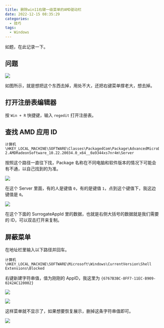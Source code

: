 ```yaml
---
title: 删除win11右键一级菜单的AMD驱动栏
date: 2022-12-15 08:35:29
categories:
  - 技巧
tags:
  - Windows
---
```


如题，在此记录一下。

<!--more-->

## 问题

![](https://img.iszy.xyz/1671064733303.png)

如图所示，就是想把这个东西去掉，用处不大，还把右键菜单撑老大，想去掉。

## 打开注册表编辑器

按 `Win + R` 快捷键，输入 `regedit` 打开注册表。

## 查找 AMD 应用 ID

```
计算机\HKEY_LOCAL_MACHINE\SOFTWARE\Classes\PackagedCom\Package\AdvancedMicroDevicesInc-2.AMDRadeonSoftware_10.22.20034.0_x64__0a9344xs7nr4m\Server
```

按照这个路径一直往下找，Package 名称在不同电脑和软件版本的情况下可能会有不通，以自己找到的为准。

![](https://img.iszy.xyz/1671065063988.png)

在这个 Server 里面，有的人是键值 `0`，有的是键值 `1`，点到这个键值下，我这边键值是 `0`。

![](https://img.iszy.xyz/1671065176268.png)

在这个下面的 SurrogateAppId 里的数据，也就是右侧大括号的数据就是我们需要的 ID，可以双击打开来复制。

## 屏蔽菜单

在地址栏里输入以下路径并回车。

```
计算机\HKEY_LOCAL_MACHINE\SOFTWARE\Microsoft\Windows\CurrentVersion\Shell Extensions\Blocked
```

右键新建字符串值，值为刚刚的 AppID，我这里为 `{6767B3BC-8FF7-11EC-B909-0242AC120002}`

![](https://img.iszy.xyz/1671065384645.png)

![](https://img.iszy.xyz/1671065443124.png)

这样菜单就不显示了，如果想要恢复展示，删掉这条字符串值即可。

![](https://img.iszy.xyz/1671065556009.png)
